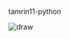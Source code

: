 tamrin11-python

![draw](https://user-images.githubusercontent.com/76538787/149626172-ff739696-c49a-4fbc-9132-f15ffb8d652d.JPG)
